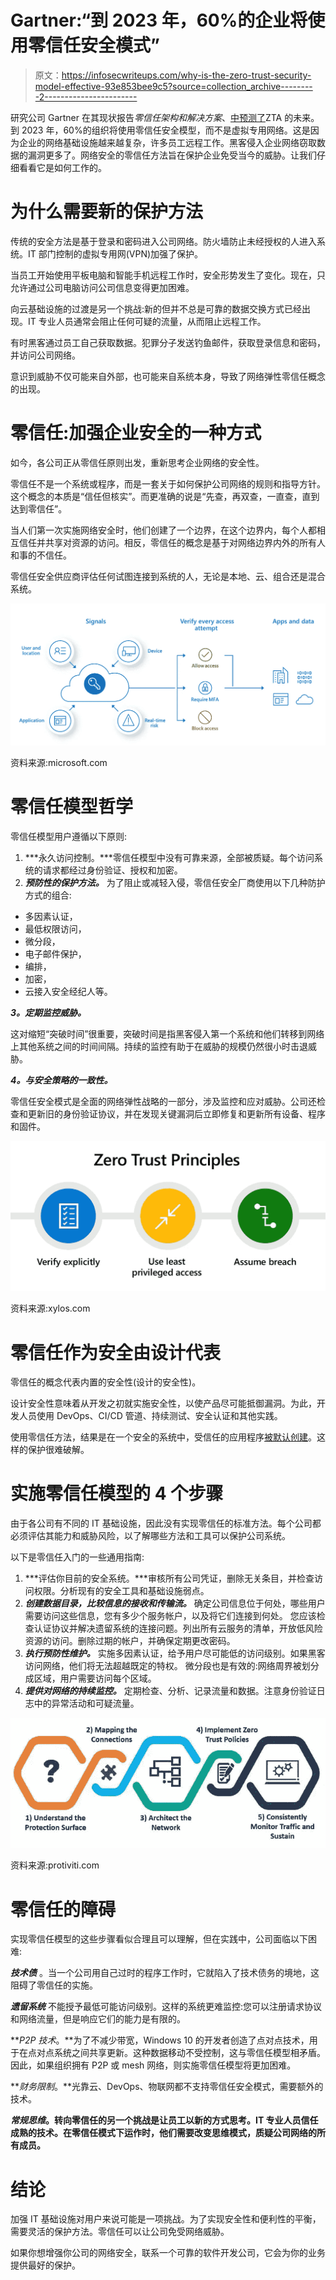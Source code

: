 # Gartner:“到 2023 年，60%的企业将使用零信任安全模式”

> 原文：<https://infosecwriteups.com/why-is-the-zero-trust-security-model-effective-93e853bee9c5?source=collection_archive---------2----------------------->

研究公司 Gartner 在其现状报告*零信任架构和解决方案*、[中预测了](https://www.gartner.com/teamsiteanalytics/servePDF?g=/imagesrv/media-products/pdf/Qi-An-Xin/Qi-An-Xin-1-1OKONUN2.pdf)ZTA 的未来。到 2023 年，60%的组织将使用零信任安全模型，而不是虚拟专用网络。这是因为企业的网络基础设施越来越复杂，许多员工远程工作。黑客侵入企业网络窃取数据的漏洞更多了。网络安全的零信任方法旨在保护企业免受当今的威胁。让我们仔细看看它是如何工作的。

# 为什么需要新的保护方法

传统的安全方法是基于登录和密码进入公司网络。防火墙防止未经授权的人进入系统。IT 部门控制的虚拟专用网(VPN)加强了保护。

当员工开始使用平板电脑和智能手机远程工作时，安全形势发生了变化。现在，只允许通过公司电脑访问公司信息变得更加困难。

向云基础设施的过渡是另一个挑战:新的但并不总是可靠的数据交换方式已经出现。IT 专业人员通常会阻止任何可疑的流量，从而阻止远程工作。

有时黑客通过员工自己获取数据。犯罪分子发送钓鱼邮件，获取登录信息和密码，并访问公司网络。

意识到威胁不仅可能来自外部，也可能来自系统本身，导致了网络弹性零信任概念的出现。

# 零信任:加强企业安全的一种方式

如今，各公司正从零信任原则出发，重新思考企业网络的安全性。

零信任不是一个系统或程序，而是一套关于如何保护公司网络的规则和指导方针。这个概念的本质是“信任但核实”。而更准确的说是“先查，再双查，一直查，直到达到零信任”。

当人们第一次实施网络安全时，他们创建了一个边界，在这个边界内，每个人都相互信任并共享对资源的访问。相反，零信任的概念是基于对网络边界内外的所有人和事的不信任。

零信任安全供应商评估任何试图连接到系统的人，无论是本地、云、组合还是混合系统。

![](img/f0722bd07145cfc369864eb77451c631.png)

资料来源:microsoft.com

# 零信任模型哲学

零信任模型用户遵循以下原则:

1.  ***永久访问控制。***零信任模型中没有可靠来源，全部被质疑。每个访问系统的请求都经过身份验证、授权和加密。
2.  ***预防性的保护方法。*** 为了阻止或减轻入侵，零信任安全厂商使用以下几种防护方式的组合:

*   多因素认证，
*   最低权限访问，
*   微分段，
*   电子邮件保护，
*   编排，
*   加密，
*   云接入安全经纪人等。

***3。定期监控威胁。***

这对缩短“突破时间”很重要，突破时间是指黑客侵入第一个系统和他们转移到网络上其他系统之间的时间间隔。持续的监控有助于在威胁的规模仍然很小时击退威胁。

***4。与安全策略的一致性。***

零信任安全模式是全面的网络弹性战略的一部分，涉及监控和应对威胁。公司还检查和更新旧的身份验证协议，并在发现关键漏洞后立即修复和更新所有设备、程序和固件。

![](img/551bfdc9ced1b9d8fcacc03e63f111a6.png)

资料来源:xylos.com

# 零信任作为安全由设计代表

零信任的概念代表内置的安全性(设计的安全性)。

设计安全性意味着从开发之初就实施安全性，以使产品尽可能抵御漏洞。为此，开发人员使用 DevOps、CI/CD 管道、持续测试、安全认证和其他实践。

使用零信任方法，结果是在一个安全的系统中，受信任的应用程序[被默认创建](https://andersenlab.com/blueprint/mobile-application-development-timeframes)。这样的保护很难破解。

# 实施零信任模型的 4 个步骤

由于各公司有不同的 IT 基础设施，因此没有实现零信任的标准方法。每个公司都必须评估其能力和威胁风险，以了解哪些方法和工具可以保护公司系统。

以下是零信任入门的一些通用指南:

1.  ***评估你目前的安全系统。***审核所有公司凭证，删除无关条目，并检查访问权限。分析现有的安全工具和基础设施弱点。
2.  ***创建数据目录，比较信息的接收和传输流。*** 确定公司信息位于何处，哪些用户需要访问这些信息，您有多少个服务帐户，以及将它们连接到何处。
    您应该检查认证协议并解决遗留系统的连接问题。列出所有云服务的清单，开放低风险资源的访问。删除过期的帐户，并确保定期更改密码。
3.  ***执行预防性维护。*** 实施多因素认证，给予用户尽可能低的访问级别。如果黑客访问网络，他们将无法超越既定的特权。
    微分段也是有效的:网络周界被划分成区域，用户需要访问每个区域。
4.  ***提供对网络的持续监控。*** 定期检查、分析、记录流量和数据。注意身份验证日志中的异常活动和可疑流量。

![](img/e7423c298c393e4f7207a4691cd1e422.png)

资料来源:protiviti.com

# 零信任的障碍

实现零信任模型的这些步骤看似合理且可以理解，但在实践中，公司面临以下困难:

***技术债*** 。当一个公司用自己过时的程序工作时，它就陷入了技术债务的境地，这阻碍了零信任的实施。

***遗留系统*** 不能授予最低可能访问级别。这样的系统更难监控:您可以注册请求协议和网络流量，但是响应它们的能力是有限的。

***P2P 技术*。**为了不减少带宽，Windows 10 的开发者创造了点对点技术，用于在点对点系统之间共享更新。这种数据移动不受控制，这与零信任模型相矛盾。因此，如果组织拥有 P2P 或 mesh 网络，则实施零信任模型将更加困难。

***财务限制*。**光靠云、DevOps、物联网都不支持零信任安全模式，需要额外的技术。

***常规思维*。转向零信任的另一个挑战是让员工以新的方式思考。IT 专业人员信任成熟的技术。在零信任模式下运作时，他们需要改变思维模式，质疑公司网络的所有成员。**

# 结论

加强 IT 基础设施对用户来说可能是一项挑战。为了实现安全性和便利性的平衡，需要灵活的保护方法。零信任可以让公司免受网络威胁。

如果你想增强你公司的网络安全，联系一个可靠的软件开发公司，它会为你的业务提供最好的保护。